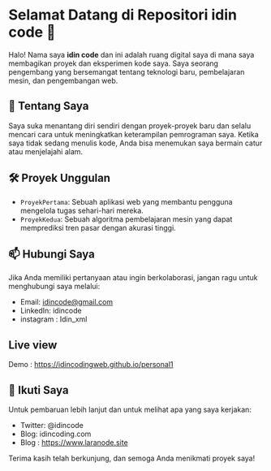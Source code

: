 # Selamat Datang di Repositori idin code 👋

Halo! Nama saya **idin code** dan ini adalah ruang digital saya di mana saya membagikan proyek dan eksperimen kode saya. Saya seorang pengembang yang bersemangat tentang teknologi baru, pembelajaran mesin, dan pengembangan web.

## 🚀 Tentang Saya
Saya suka menantang diri sendiri dengan proyek-proyek baru dan selalu mencari cara untuk meningkatkan keterampilan pemrograman saya. Ketika saya tidak sedang menulis kode, Anda bisa menemukan saya bermain catur atau menjelajahi alam.

## 🛠️ Proyek Unggulan
- `ProyekPertama`: Sebuah aplikasi web yang membantu pengguna mengelola tugas sehari-hari mereka.
- `ProyekKedua`: Sebuah algoritma pembelajaran mesin yang dapat memprediksi tren pasar dengan akurasi tinggi.

## 📫 Hubungi Saya
Jika Anda memiliki pertanyaan atau ingin berkolaborasi, jangan ragu untuk menghubungi saya melalui:
- Email: idincode@gmail.com
- LinkedIn: idincode
- instagram : Idin_xml

## Live view
Demo : https://idincodingweb.github.io/personal1

## 🌟 Ikuti Saya
Untuk pembaruan lebih lanjut dan untuk melihat apa yang saya kerjakan:
- Twitter: @idincode
- Blog: idincoding.com
- Blog : https://www.laranode.site

Terima kasih telah berkunjung, dan semoga Anda menikmati proyek saya!
